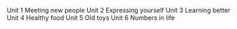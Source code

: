 Unit 1 Meeting new people
Unit 2 Expressing yourself
Unit 3 Learning better
Unit 4 Healthy food
Unit 5 Old toys
Unit 6 Numbers in life